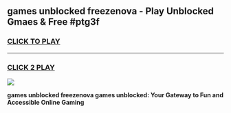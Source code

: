 
## games unblocked freezenova - Play Unblocked Gmaes & Free #ptg3f
<h3>
<a href="https://premium.freeplayer.one?title=games_unblocked_freezenova&ref=01M">CLICK TO PLAY</a></h3>
<hr>

<h3>
<a href="https://premium.freeplayer.one?title=games_unblocked_freezenova&ref=01M">CLICK 2 PLAY</a>
  
</h3>

<a href="https://premium.freeplayer.one?title=games_unblocked_freezenova&ref=01M"><img src="https://clearcache.store/games.png"></a>


**games unblocked freezenova games unblocked: Your Gateway to Fun and Accessible Online Gaming**
